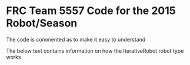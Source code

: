 # FRC Team 5557 Code for the 2015 Robot/Season
The code is commented as to make it easy to understand

The below text contains information on how the IterativeRobot robot type works
